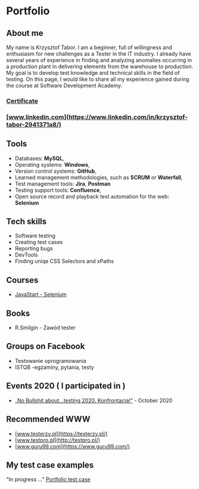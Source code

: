 # **Portfolio**
## About me
My name is Krzysztof Tabor. I am a beginner, full of willingness and enthusiasm for new challenges as a Tester in the IT industry. I already have several years of experience in finding and analyzing anomalies occurring in a production plant in delivering elements from the warehouse to production. My goal is to develop test knowledge and technical skills in the field of testing. On this page, I would like to share all my experience gained during the course at Software Development Academy.
### [Certificate](https://github.com/KrzysztofTab/Portfolio/blob/master/Certyfikat.pdf)
### [www.linkedin.com](https://www.linkedin.com/in/krzysztof-tabor-2941371a8/)
## Tools
  - Databases:  **MySQL**,
  - Operating systems:  **Windows**, 
  - Version control systems:  **GitHub**,
  - Learned management methodologies, such as  **SCRUM** or  **Waterfall**,
  - Test management tools:  **Jira**, **Postman**
  - Testing support tools:  **Confluence**,
  - Open source record and playback test automation for the web:  **Selenium**
## Tech skills
  - Software testing
  - Creating test cases
  - Reporting bugs
  - DevTools
  - Finding uniqe CSS Selectors and xPaths
## Courses
  - [JavaStart - Selenium](https://javastart.pl/kurs/selenium)
## Books
  - R.Smilgin - Zawód tester
## Groups on Facebook
  - Testowanie oprogramowania
  - ISTQB -egzaminy, pytania, testy
## Events 2020 ( I participated in )
  - [„No Bullshit about…testing 2020. Konfrontacja!”](https://github.com/KrzysztofTab/Portfolio/blob/master/Event.pdf) - October 2020
## Recommended WWW
  - [www.testerzy.pl](https://testerzy.pl/)
  - [www.testpro.pl](http://testpro.pl/)
  - [www.guru99.com](https://www.guru99.com/)
## My test case examples
  "In progress ..."
   [Portfolio test case](https://github.com/KrzysztofTab/Portfolio/blob/master/Portfolio.pdf)
